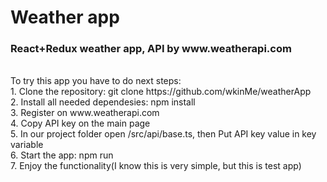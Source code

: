 <h1>Weather app</h1>
<h3>React+Redux weather app, API by www.weatherapi.com</h3><br>
To try this app you have to do next steps:<br>
1. Clone the repository: git clone https://github.com/wkinMe/weatherApp<br>
2. Install all needed dependesies: npm install<br>
3. Register on www.weatherapi.com<br>
4. Copy API key on the main page<br>
5. In our project folder open /src/api/base.ts, then Put API key value in key variable<br>
6. Start the app: npm run<br>
7. Enjoy the functionality(I know this is very simple, but this is test app)
